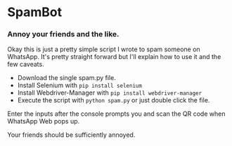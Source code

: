 # SpamBot
### Annoy your friends and the like.

Okay this is just a pretty simple script I wrote to spam someone on WhatsApp. It's pretty straight forward but I'll explain how to use it and the few caveats.

* Download the single spam.py file. 
* Install Selenium with ```pip install selenium```
* Install Webdriver-Manager with ```pip install webdriver-manager```
* Execute the script with ```python spam.py``` or just double click the file.

Enter the inputs after the console prompts you and scan the QR code when WhatsApp Web pops up.

Your friends should be sufficiently annoyed.
